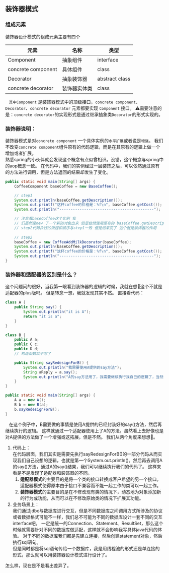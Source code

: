 ## 装饰器模式

### 组成元素

装饰器设计模式的组成元素主要有四个

| 元素                 | 名称     | 类型             |
|--------------------|--------|----------------|
| Component          | 抽象组件   | interface      |
| concrete component | 具体组件   | class          |
| Decorator          | 抽象装饰器  | abstract class |
| concrete decorator | 装饰器实体类 | class          |

&nbsp;&nbsp; `其中Component` 是装饰器模式中的顶级接口，`concrete component`、`Decorator`、`concrete decorator` 元素都要实现
`Component` 接口。
⚠️需要注意的是：`concrete decorator`的实现形式是通过继承抽象类`Decorator`的形式实现的。

### 装饰器说明：

装饰器模式是对`concrete component` 一个具体实例的`水平扩展`或者说是`增强`。
我们不改变`concrete component`组件原有的代码逻辑，而是在其原有的逻辑上做一个增加或者扩展。  
熟悉spring的小伙伴就会发现这个概念有点似曾相识。没错，这个概念与spring中的aop概念一致。
在代码中，我们的实例经过一层装饰之后，可以依然通过原有的方法进行调用，但是方法返回的结果却发生了变化。
```java
public static void main(String[] args) {
    CoffeeComponent baseCoffee = new BaseCoffee();

    // step1
    System.out.println(baseCoffee.getDescription());
    System.out.printf("这杯coffee的价格是：%f\n", baseCoffee.getCost());
    System.out.println("------------------------------------------");

    // 注意看baseCoffee这个实例 我
    // 们虽然是new 了一个新的对象出来 但是依然使用原有的 baseCoffee.getDescription()方法来执行业务逻辑
    // step2代码执行的流程和顺序与step1一致 但是结果变了 这个就是装饰器的作用
    
    // step2
    baseCoffee = new CoffeeAddMilkDecorator(baseCoffee);
    System.out.println(baseCoffee.getDescription());
    System.out.printf("这杯coffee的价格是：%f\n", baseCoffee.getCost());
    System.out.println("------------------------------------------");
}
```

### 装饰器和适配器的区别是什么？
这个问题问的很好，当我第一眼看到装饰器的逻辑的时候，我就在想🤔这个不就是适配器的plus版吗。
但是转念一想，我就发现其实不然。 直接看代码：

```java
class A {
    public String say() {
        System.out.println("it is A");
        return "it is a";
    }
}

class B {
    public A a;
    public C c;
    public D d;
    // 构造函数就不写了

    public String sayRedesignForB() {
        System.out.println("我需要使用A提供的say方法");
        String aReply = a.say();
        System.out.println("A的say方法用了，我需要继续执行我自己的逻辑了，当然也会用到A的say()方法返回给我的数据");
    }
}

public static void main(String[] args) {
    A a = new A();
    B b = new B(a);
    b.sayRedesignForB();
}
```
&nbsp;&nbsp; 在这个例子中，B需要做的事情是使用A提供的已经封装好的say()方法，然后再继续执行的逻辑。
这样就通过一个适配器使用上了A的方法。虽然看上去好像也是对A提供的方法做了一个增强或这拓展，但是不然。
我们从两个角度来想想🤔。
1. 代码上：  
   在代码层面，我们其实是需要先执行sayRedesignForB()的一部分代码从而实现我们自己设想的逻辑，也就是第一个System.out.println()。然后再去调用A的say()方法，通过A的say()结果，我们可以继续执行我们的代码了。
   这样来看是不是发现了适配器和装饰器的不同。
   1. **适配器模式**的主要目的是将一个类的接口转换成客户希望的另一个接口。适配器模式使得原本由于接口不兼容而不能一起工作的类可以一起工作。
   2. **装饰器模式**的主要目的是在不修改现有类的情况下，动态地为对象添加新的行为或功能，从而可以在不修改原始类的情况下扩展其功能。
2. 业务场景上：  
   我们通过jdbc与数据库进行交互，但是不同数据库之间调用方式所涉及的协议或者数据格式可能不一样，我们总不可能为不同的数据库设计一套不同的交互interface吧。
一定是统一的Connection、Statement、ResultSet，那么这个时候就需要针对不同的数据库做适配，这样就不会影响我写具体java代码的体验。
对于不同的数据库我们都是先建立连接，然后创建statement对象，然后执行sql语句。  
    但是同时都是将sql语句传给一个数据库，我是用线程池的形式还是单连接的形式，那么就可以用装饰器设计模式进行设计了。

怎么样，现在是不是看出差异了。

